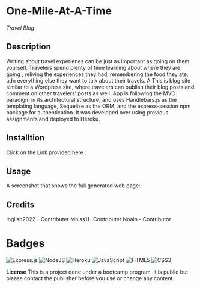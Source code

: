 # One-Mile-At-A-Time
*Travel Blog*

## Description
Writing about travel experienes can be just as important as going on them yourself. Travelers spend plenty of time learning about where they are going , reliving the experiences they had, remembering the food they ate, adn everything else they want to talk about their travels. A
This is blog site similar to a Wordpress site, where travelers can publish their blog posts and comment on other travelers’ posts as well. App is following the MVC paradigm in its architectural structure, and uses Handlebars.js as the templating language, Sequelize as the ORM, and the express-session npm package for authentication. It was developed over using previous assignments and deployed to Heroku.

## Installtion 
Click on the Link provided here : 



## Usage
A screenshot that shows the full generated web page:

## Credits 
Inglish2022 - Contributer 
Mhiss11- Contributer 
Noaln - Contributor 

# Badges
![Express.js](https://img.shields.io/badge/express.js-%23404d59.svg?style=for-the-badge&logo=express&logoColor=%2361DAFB)
![NodeJS](https://img.shields.io/badge/node.js-6DA55F?style=for-the-badge&logo=node.js&logoColor=white)
![Heroku](https://img.shields.io/badge/heroku-%23430098.svg?style=for-the-badge&logo=heroku&logoColor=white)
![JavaScript](https://img.shields.io/badge/javascript-%23323330.svg?style=for-the-badge&logo=javascript&logoColor=%23F7DF1E)
![HTML5](https://img.shields.io/badge/html5-%23E34F26.svg?style=for-the-badge&logo=html5&logoColor=white)
![CSS3](https://img.shields.io/badge/css3-%231572B6.svg?style=for-the-badge&logo=css3&logoColor=white)




**License**
This is a project done under a bootcamp program, it is public but please contact the publisher before you use or change any content.

